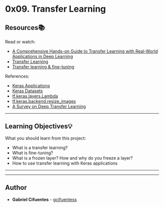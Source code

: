 # 0x09. Transfer Learning

## Resources:books:
Read or watch:

* [A Comprehensive Hands-on Guide to Transfer Learning with Real-World Applications in Deep Learning](https://towardsdatascience.com/a-comprehensive-hands-on-guide-to-transfer-learning-with-real-world-applications-in-deep-learning-212bf3b2f27a?gi=e859729f691c)
* [Transfer Learning](https://www.youtube.com/watch?v=FQM13HkEfBk&list=PLkDaE6sCZn6Gl29AoE31iwdVwSG-KnDzF&index=21)
* [Transfer learning & fine-tuning](https://keras.io/guides/transfer_learning/)

References:

* [Keras Applications](https://keras.io/api/applications/)
* [Keras Datasets](https://keras.io/api/datasets/)
* [tf.keras.layers.Lambda](https://www.tensorflow.org/api_docs/python/tf/keras/layers/Lambda)
* [tf.keras.backend.resize_images](https://www.tensorflow.org/versions/r1.15/api_docs/python/tf/keras/backend/resize_images)
* [A Survey on Deep Transfer Learning](https://arxiv.org/pdf/1808.01974.pdf)

---
## Learning Objectives:bulb:
What you should learn from this project:

* What is a transfer learning?
* What is fine-tuning?
* What is a frozen layer? How and why do you freeze a layer?
* How to use transfer learning with Keras applications
---
---

## Author
* **Gabriel Cifuentes** - [gcifuentess](https://github.com/gcifuentess)